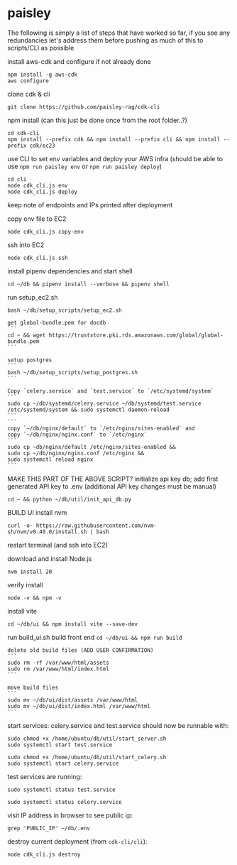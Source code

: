 # paisley

The following is simply a list of steps that have worked so far, if you see any redundancies let's address them before pushing as much of this to scripts/CLI as possible


install aws-cdk and configure if not already done
```
npm install -g aws-cdk
aws configure
```

clone cdk & cli
```
git clone https://github.com/paisley-rag/cdk-cli
```


npm install (can this just be done once from the root folder..?)
```
cd cdk-cli
npm install --prefix cdk && npm install --prefix cli && npm install --prefix cdk/ec23
```


use CLI to set env variables and deploy your AWS infra
(should be able to use `npm run paisley env` or `npm run paisley deploy`)
```
cd cli
node cdk_cli.js env
node cdk_cli.js deploy
```
keep note of endpoints and IPs printed after deployment

copy env file to EC2
```
node cdk_cli.js copy-env
```

ssh into EC2
```
node cdk_cli.js ssh
```



install pipenv dependencies and start shell
```
cd ~/db && pipenv install --verbose && pipenv shell 
```

run setup_ec2.sh
```
bash ~/db/setup_scripts/setup_ec2.sh
```
    get global-bundle.pem for docdb
    ```
    cd ~ && wget https://truststore.pki.rds.amazonaws.com/global/global-bundle.pem
    ```

    setup postgres
    ```
    bash ~/db/setup_scripts/setup_postgres.sh
    ```

    Copy `celery.service` and `test.service` to `/etc/systemd/system`
    ```
    sudo cp ~/db/systemd/celery.service ~/db/systemd/test.service /etc/systemd/system && sudo systemctl daemon-reload
    ```
    ```
    copy `~/db/nginx/default` to `/etc/nginx/sites-enabled` and 
    copy `~/db/nginx/nginx.conf` to `/etc/nginx`
    ```
    sudo cp ~db/nginx/default /etc/nginx/sites-enabled &&
    sudo cp ~/db/nginx/nginx.conf /etc/nginx &&
    sudo systemctl reload nginx
    ```


MAKE THIS PART OF THE ABOVE SCRIPT?
initialize api key db; add first generated API key to .env (additional API key changes must be manual)
```
cd ~ && python ~/db/util/init_api_db.py
```



BUILD UI
install nvm
```
curl -o- https://raw.githubusercontent.com/nvm-sh/nvm/v0.40.0/install.sh | bash
```

restart terminal (and ssh into EC2)

download and install Node.js
```
nvm install 20
```

verify install
```
node -v && npm -v
```

install vite
```
cd ~/db/ui && npm install vite --save-dev
```

run build_ui.sh
    build front end
    ```
    cd ~/db/ui && npm run build
    ```

    delete old build files (ADD USER CONFIRMATION)
    ```
    sudo rm -rf /var/www/html/assets
    sudo rm /var/www/html/index.html
    ```

    move build files
    ```
    sudo mv ~/db/ui/dist/assets /var/www/html
    sudo mv ~/db/ui/dist/index.html /var/www/html
    ```

start services:
celery.service and test.service should now be runnable with:
```
sudo chmod +x /home/ubuntu/db/util/start_server.sh
sudo systemctl start test.service
```
```
sudo chmod +x /home/ubuntu/db/util/start_celery.sh
sudo systemctl start celery.service
```

test services are running:
```
sudo systemctl status test.service
```
```
sudo systemctl status celery.service
```


visit IP address in browser
to see public ip:
```
grep 'PUBLIC_IP' ~/db/.env
```


destroy current deployment (from `cdk-cli/cli`):
```
node cdk_cli.js destroy
```
